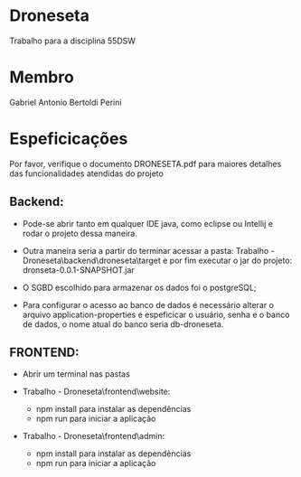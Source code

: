 # Droneseta
Trabalho para a disciplina 55DSW

# Membro
Gabriel Antonio Bertoldi Perini

# Espeficicações
Por favor, verifique o documento DRONESETA.pdf para maiores detalhes das funcionalidades atendidas do projeto

## Backend: 

- Pode-se abrir tanto em qualquer IDE java, como eclipse ou Intellij e rodar o projeto dessa maneira. 
- Outra maneira seria a partir do terminar acessar a pasta: Trabalho - Droneseta\backend\droneseta\target e por fim executar o jar do projeto: dronseta-0.0.1-SNAPSHOT.jar 

- O SGBD escolhido para armazenar os dados foi o  postgreSQL;
- Para configurar o acesso ao banco de dados é necessário alterar o arquivo application-properties e espeficicar o usuário, senha e o banco de dados, o nome atual do banco seria db-droneseta. 



## FRONTEND: 

- Abrir um terminal nas pastas 
- Trabalho - Droneseta\frontend\website: 
  -   npm install para instalar as dependências
  -   npm run para iniciar a aplicação

- Trabalho - Droneseta\frontend\admin:
  -   npm install para instalar as dependências
  -   npm run para iniciar a aplicação
